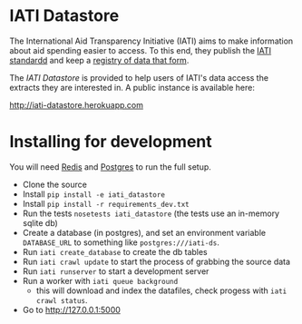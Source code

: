 IATI Datastore
==============

The International Aid Transparency Initiative (IATI) aims to make
information about aid spending easier to access. To this end,
they publish the [IATI standardd](http://iatistandard.org) and keep a
[registry of data that form](http://www.iatiregistry.org).

The *IATI Datastore* is provided to help users of IATI's data access the
extracts they are interested in. A public instance is available here:

http://iati-datastore.herokuapp.com


Installing for development
==========================

You will need [Redis](http://redis.io) and [Postgres](http://postgresql.org)
to run the full setup.

* Clone the source
* Install `pip install -e iati_datastore`
* Install `pip install -r requirements_dev.txt`
* Run the tests `nosetests iati_datastore`
  (the tests use an in-memory sqlite db)
* Create a database (in postgres), and set an environment variable
  `DATABASE_URL` to something like `postgres:///iati-ds`.
* Run `iati create_database` to create the db tables
* Run `iati crawl update` to start the process of grabbing the source data
* Run `iati runserver` to start a development server
* Run a worker with `iati queue background`
  - this will download and index the datafiles,
    check progess with `iati crawl status`.
* Go to http://127.0.0.1:5000

